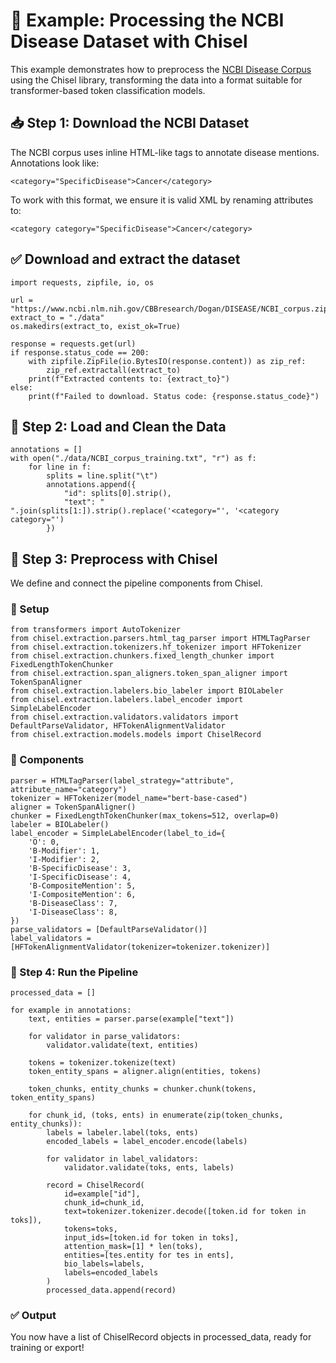 # 🧪 Example: Processing the NCBI Disease Dataset with Chisel
This example demonstrates how to preprocess the [NCBI Disease Corpus](https://www.ncbi.nlm.nih.gov/CBBresearch/Dogan/DISEASE/) using the Chisel library, transforming the data into a format suitable for transformer-based token classification models.

## 📥 Step 1: Download the NCBI Dataset

The NCBI corpus uses inline HTML-like tags to annotate disease mentions. Annotations look like:

```
<category="SpecificDisease">Cancer</category>
```

To work with this format, we ensure it is valid XML by renaming attributes to:

```
<category category="SpecificDisease">Cancer</category>
```

## ✅ Download and extract the dataset
```
import requests, zipfile, io, os

url = "https://www.ncbi.nlm.nih.gov/CBBresearch/Dogan/DISEASE/NCBI_corpus.zip"
extract_to = "./data"
os.makedirs(extract_to, exist_ok=True)

response = requests.get(url)
if response.status_code == 200:
    with zipfile.ZipFile(io.BytesIO(response.content)) as zip_ref:
        zip_ref.extractall(extract_to)
    print(f"Extracted contents to: {extract_to}")
else:
    print(f"Failed to download. Status code: {response.status_code}")
```

## 📄 Step 2: Load and Clean the Data
```
annotations = []
with open("./data/NCBI_corpus_training.txt", "r") as f:
    for line in f:
        splits = line.split("\t")
        annotations.append({
            "id": splits[0].strip(),
            "text": " ".join(splits[1:]).strip().replace('<category="', '<category category="')
        })
```

## 🧱 Step 3: Preprocess with Chisel
We define and connect the pipeline components from Chisel.


### 🔧 Setup

```
from transformers import AutoTokenizer
from chisel.extraction.parsers.html_tag_parser import HTMLTagParser
from chisel.extraction.tokenizers.hf_tokenizer import HFTokenizer
from chisel.extraction.chunkers.fixed_length_chunker import FixedLengthTokenChunker
from chisel.extraction.span_aligners.token_span_aligner import TokenSpanAligner
from chisel.extraction.labelers.bio_labeler import BIOLabeler
from chisel.extraction.labelers.label_encoder import SimpleLabelEncoder
from chisel.extraction.validators.validators import DefaultParseValidator, HFTokenAlignmentValidator
from chisel.extraction.models.models import ChiselRecord
```


### 🧩 Components

```
parser = HTMLTagParser(label_strategy="attribute", attribute_name="category")
tokenizer = HFTokenizer(model_name="bert-base-cased")
aligner = TokenSpanAligner()
chunker = FixedLengthTokenChunker(max_tokens=512, overlap=0)
labeler = BIOLabeler()
label_encoder = SimpleLabelEncoder(label_to_id={
    'O': 0,
    'B-Modifier': 1,
    'I-Modifier': 2,
    'B-SpecificDisease': 3,
    'I-SpecificDisease': 4,
    'B-CompositeMention': 5,
    'I-CompositeMention': 6,
    'B-DiseaseClass': 7,
    'I-DiseaseClass': 8,
})
parse_validators = [DefaultParseValidator()]
label_validators = [HFTokenAlignmentValidator(tokenizer=tokenizer.tokenizer)]
```

### 🔄 Step 4: Run the Pipeline
```
processed_data = []

for example in annotations:
    text, entities = parser.parse(example["text"])

    for validator in parse_validators:
        validator.validate(text, entities)

    tokens = tokenizer.tokenize(text)
    token_entity_spans = aligner.align(entities, tokens)

    token_chunks, entity_chunks = chunker.chunk(tokens, token_entity_spans)

    for chunk_id, (toks, ents) in enumerate(zip(token_chunks, entity_chunks)):
        labels = labeler.label(toks, ents)
        encoded_labels = label_encoder.encode(labels)

        for validator in label_validators:
            validator.validate(toks, ents, labels)

        record = ChiselRecord(
            id=example["id"],
            chunk_id=chunk_id,
            text=tokenizer.tokenizer.decode([token.id for token in toks]),
            tokens=toks,
            input_ids=[token.id for token in toks],
            attention_mask=[1] * len(toks),
            entities=[tes.entity for tes in ents],
            bio_labels=labels,
            labels=encoded_labels
        )
        processed_data.append(record)
```

### ✅ Output
You now have a list of ChiselRecord objects in processed_data, ready for training or export!

